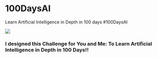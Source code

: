 # 100DaysAI
Learn Artificial Intelligence in Depth in 100 days #100DaysAI

![](https://img.shields.io/badge/Upload-1%25-brightgreen.svg)  


### I designed this Challenge for You and Me: To Learn Artificial Intelligence in Depth in 100 Days!!
